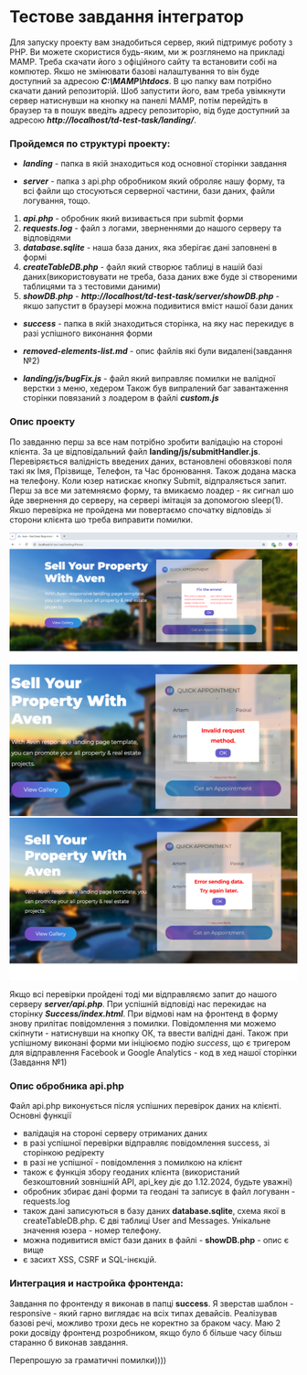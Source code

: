 # Тестове завдання інтегратор

Для запуску проекту вам знадобиться сервер, який підтримує роботу з PHP. Ви можете скористися
будь-яким, ми ж розглянемо на прикладі МАМР. Треба скачати його з офіційного сайту та встановити 
собі на компютер. Якшо не змінювати базові налаштування то він буде доступний за адресою
***C:\MAMP\htdocs***. В цю папку вам потрібно скачати даний репозиторій. Шоб запустити його, вам треба
увімкнути сервер натиснувши на кнопку на панелі MAMP, потім перейдіть в браузер та в пошук введіть адресу репозиторію, від буде доступний за адресою ***http://localhost/td-test-task/landing/***.

### Пройдемся по структурі проекту:

 - ***landing*** - папка в якій знаходиться код основної сторінки завдання 

 - ***server*** - папка з api.php обробником який оброляє нашу форму, та всі файли що стосуються серверної  частини, бази даних, файли логування, тощо.
 1. ***api.php*** - обробник який визивається при submit форми
 2. ***requests.log*** - файл з логами, зверненнями до нашого серверу та відповідями
 3. ***database.sqlite*** - наша база даних, яка зберігає дані заповнені в формі
 4. ***createTableDB.php*** - файл який створює таблиці в нашій базі даних(використовувати не треба, база даних вже буде зі створеними таблицями та з тестовими даними)
 5. ***showDB.php*** - ***http://localhost/td-test-task/server/showDB.php*** - якшо запустит в браузері можна подивитися вміст нашої бази даних

 - ***success*** - папка в якій знаходиться сторінка, на яку нас перекидує в разі успішного виконання форми

- ***removed-elements-list.md*** - опис файлів які були видалені(завдання №2)
- ***landing/js/bugFix.js*** - файл який виправляє помилки не валідної верстки з меню, хедером
Також був випралений баг завантаження сторінки повязаний з лоадером в файлі  ***custom.js***


### Опис проекту 

По завданню перш за все нам потрібно зробити валідацію на стороні клієнта. За це відповідальний 
файл **landing/js/submitHandler.js**. Перевіряється валідність введених даних, встановлені обовязкові
поля такі як Імя, Прізвище, Телефон, та Час бронювання. Також додана маска на телефону. Коли юзер натискає кнопку Submit, відпраляється запит. Перш за все ми затемняємо форму, та вмикаємо лоадер - як сигнал шо йде звернення до серверу, на сервері імітація за допомогою sleep(1). Якшо перевірка не пройдена ми повертаємо спочатку відповідь зі сторони клієнта шо треба виправити помилки. 

![скріншот помилок](2.png)
![скріншот помилок](1.png)
![скріншот помилок](3.png)

Якщо всі перевірки пройдені тоді ми відправляємо запит до нашого серверу ***server/api.php***.
При успішній відповіді нас перекидає на сторінку ***Success/index.html***.
При відмові нам на фронтенд в форму знову прилітає повідомлення з помилки.
Повідомлення ми можемо скіпнути - натиснувши на кнопку ОК, та ввести валідні дані.
Також при успішному виконані форми ми ініціюємо подію *success*, що є тригером для 
відправлення Facebook и Google Analytics - код в хед нашої сторінки (Завдання №1)


###  Опис обробника api.php

Файл api.php виконується після успішних перевірок даних на клієнті. Основні функції 
- валідація на стороні серверу отриманих даних
- в разі успішної перевірки відправляє повідомлення success, зі сторінкою редіректу
- в разі не успішної - повідомлення з помилкою на клієнт
- також є функція збору геоданих клієнта (використаний безкоштовний зовнішній API, api_key діє
до 1.12.2024, будьте уважні)
- обробник збирає дані форми та геодані та записує в файл логуванн - requests.log
- також дані записуються в базу даних **database.sqlite**, схема якої в createTableDB.php.
Є дві таблиці User and Messages. Унікальне значення юзера - номер телефону.
- можна подивитися вміст бази даних в файлі - **showDB.php** - опис є вище
- є засихт XSS, CSRF и SQL-інєкцій.


###  Интеграция и настройка фронтенда:
  
  Завдання по фронтенду я виконав в папці **success**. Я зверстав шаблон  - responsive - 
  який гарно виглядає на всіх типах девайсів. Реалізував базові речі, можливо трохи десь 
  не коректно за браком часу. Маю 2 роки досвіду фронтенд розробником, якщо було б більше часу
  більш старанно б виконав завдання. 


Перепрошую за граматичні помилки))))





